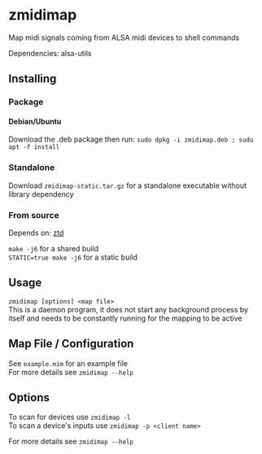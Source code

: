 # zmidimap

Map midi signals coming from ALSA midi devices to shell commands  

Dependencies: alsa-utils

## Installing

### Package

#### Debian/Ubuntu

Download the .deb package then run: `sudo dpkg -i zmidimap.deb ; sudo apt -f install`

### Standalone

Download ``zmidimap-static.tar.gz`` for a standalone executable without library dependency

### From source

Depends on: [ztd](https://github.com/zawwz/ztd)

``make -j6`` for a shared build  
``STATIC=true make -j6`` for a static build  

## Usage

`zmidimap [options] <map file>`  
This is a daemon program, it does not start any background process by itself and needs to be constantly running for the mapping to be active

## Map File / Configuration

See `example.mim` for an example file  
For more details see `zmidimap --help`

## Options

To scan for devices use `zmidimap -l`  
To scan a device's inputs use `zmidimap -p <client name>`

For more details see `zmidimap --help`
